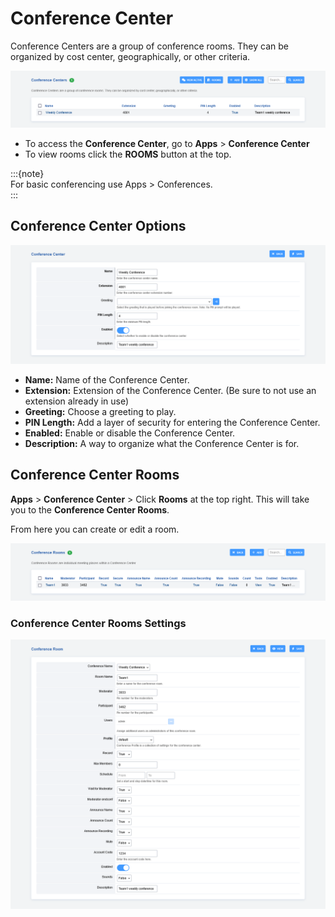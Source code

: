 # Conference Center

Conference Centers are a group of conference rooms. They can be
organized by cost center, geographically, or other criteria.

![image](../_static/images/applications/conference_center/fusionpbx_conference_center1.png)

-   To access the **Conference Center**, go to **Apps** > **Conference Center**
-   To view rooms click the **ROOMS** button at the top.

:::{note}    
For basic conferencing use Apps > Conferences.   
:::

## Conference Center Options

![image](../_static/images/applications/conference_center/fusionpbx_conference_center2.png)

-   **Name:** Name of the Conference Center.
-   **Extension:** Extension of the Conference Center. (Be sure to not
    use an extension already in use)
-   **Greeting:** Choose a greeting to play.
-   **PIN Length:** Add a layer of security for entering the Conference
    Center.
-   **Enabled:** Enable or disable the Conference Center.
-   **Description:** A way to organize what the Conference Center is
    for.

## Conference Center Rooms

**Apps** > **Conference Center** > Click **Rooms** at the top right. This will
take you to the **Conference Center Rooms**. 

From here you can create or edit a room.

![image](../_static/images/applications/conference_center/fusionpbx_conference_center3.png)

### Conference Center Rooms Settings

![image](../_static/images/applications/conference_center/fusionpbx_conference_center4.png)
